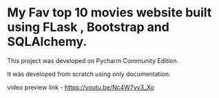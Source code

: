 # My Fav top 10 movies website built using FLask , Bootstrap and SQLAlchemy.

This project was developed on Pycharm Community Edition.

It was developed from scratch using only documentation.

video preview link - https://youtu.be/Nc4W7vy3_Xo
